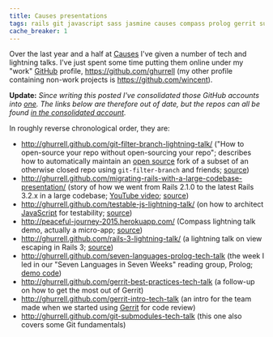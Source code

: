 ```yaml
---
title: Causes presentations
tags: rails git javascript sass jasmine causes compass prolog gerrit submodules blog
cache_breaker: 1
---
```


Over the last year and a half at [Causes](/wiki/Causes) I've given a number of tech and lightning talks. I've just spent some time putting them online under my "work" [GitHub](/wiki/GitHub) profile, <https://github.com/ghurrell> (my other profile containing non-work projects is <https://github.com/wincent>).

**Update:** _Since writing this posted I've consolidated those GitHub accounts into [one](https://github.com/wincent). The links below are therefore out of date, but the repos can all be found [in the consolidated account](https://github.com/wincent?tab=repositories)._

In roughly reverse chronological order, they are:

-   <http://ghurrell.github.com/git-filter-branch-lightning-talk/> ("How to open-source your repo without open-sourcing your repo"; describes how to automatically maintain an [open source](/wiki/open_source) fork of a subset of an otherwise closed repo using `git-filter-branch` and friends; [source](https://github.com/ghurrell/git-filter-branch-lightning-talk))
-   <http://ghurrell.github.com/migrating-rails-with-a-large-codebase-presentation/> (story of how we went from Rails 2.1.0 to the latest Rails 3.2.x in a large codebase; [YouTube video](http://www.youtube.com/watch?v=qgCM2bca49w); [source](https://github.com/ghurrell/migrating-rails-with-a-large-codebase-presentation))
-   <http://ghurrell.github.com/testable-js-lightning-talk/> (on how to architect [JavaScript](/wiki/JavaScript) for testability; [source](https://github.com/ghurrell/testable-js-lightning-talk))
-   <http://peaceful-journey-2015.herokuapp.com/> (Compass lightning talk demo, actually a micro-app; [source](https://github.com/ghurrell/compass-lightning-talk))
-   <http://ghurrell.github.com/rails-3-lightning-talk/> (a lightning talk on view escaping in Rails 3; [source](https://github.com/ghurrell/rails-3-lightning-talk))
-   <http://ghurrell.github.com/seven-languages-prolog-tech-talk> (the week I led in our "Seven Languages in Seven Weeks" reading group, Prolog; [demo code](https://github.com/ghurrell/seven-languages-prolog-tech-talk))
-   <http://ghurrell.github.com/gerrit-best-practices-tech-talk> (a follow-up on how to get the most out of Gerrit)
-   <http://ghurrell.github.com/gerrit-intro-tech-talk> (an intro for the team made when we started using [Gerrit](/wiki/Gerrit) for code review)
-   <http://ghurrell.github.com/git-submodules-tech-talk> (this one also covers some Git fundamentals)
